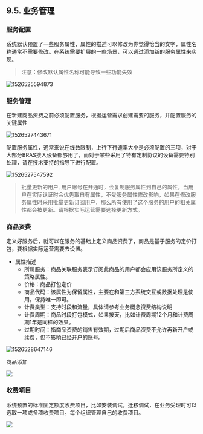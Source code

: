 
## 9.5. 业务管理

### 服务配置

系统默认预置了一些服务属性，属性的描述可以修改为你觉得恰当的文字，属性名称通常不需要修改。在系统需要扩展的一些场景，可以通过添加新的服务属性来实现。

> 注意：修改默认属性名称可能导致一些功能失效

![1526525594873](http://static.toughcloud.net/toughsms/tc_20180517170740_26.png)



### 服务管理

在新建商品资费之前必须配置服务，根据运营需求创建需要的服务，并配置服务的关键属性

![1526527443671](http://static.toughcloud.net/toughsms/tc_20180517170826_27.png)

配置服务属性，通常来说在线数限制，上行下行速率大小是必须配置的三项，对于大部分BRAS接入设备都够用了，而对于某些采用了特有定制协议的设备需要特别处理，请在技术支持的指导下进行配置。

![1526527547592](http://static.toughcloud.net/toughsms/tc_20180517170902_28.png)

>  批量更新的用户, 用户账号在开通时，会复制服务属性到自己的属性，当用户在实际认证时会优先取自有属性，不受服务属性修改影响，如果在修改服务属性时采用批量更新订阅用户，那么所有使用了这个服务的用户的相关属性都会被更新。请根据实际运营需要选择更新方式。

### 商品资费

定义好服务后，就可以在服务的基础上定义商品资费了，商品是基于服务的定价打包，要根据实际运营需要去设置。

- 属性描述
  - 所属服务：商品关联服务表示订阅此商品的用户都会应用该服务所定义的策略属性。
  - 价格：商品打包定价
  - 商品代码：该属性为保留属性，主要在和第三方系统交互或数据处理是使用。保持唯一即可。
  - 计费类型：支持时段和流量，具体请参考业务概念资费结构说明
  - 计费周期：商品时段打包模式，如果按天，比如计费周期12个月和计费周期1年是同样的效果。
  - 过期时间：指商品资费的销售有效期，过期后商品资费不允许再新开户或续费，但不影响已经开户的账号。

![1526528647146](http://static.toughcloud.net/toughsms/tc_20180517170933_29.png)

商品添加

![](http://static.toughcloud.net/toughsms/tc_20180517171011_30.png)


### 收费项目

系统预置的标准固定额度收费项目，比如安装调试，迁移调试，在业务受理时可以选取一项或多项收费项目。每个组织管理自己的收费项目。

![](http://static.toughcloud.net/toughsms/tc_20180517172515_31.png)